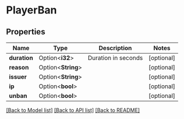 # PlayerBan

## Properties

Name | Type | Description | Notes
------------ | ------------- | ------------- | -------------
**duration** | Option<**i32**> | Duration in seconds | [optional]
**reason** | Option<**String**> |  | [optional]
**issuer** | Option<**String**> |  | [optional]
**ip** | Option<**bool**> |  | [optional]
**unban** | Option<**bool**> |  | [optional]

[[Back to Model list]](../README.md#documentation-for-models) [[Back to API list]](../README.md#documentation-for-api-endpoints) [[Back to README]](../README.md)


